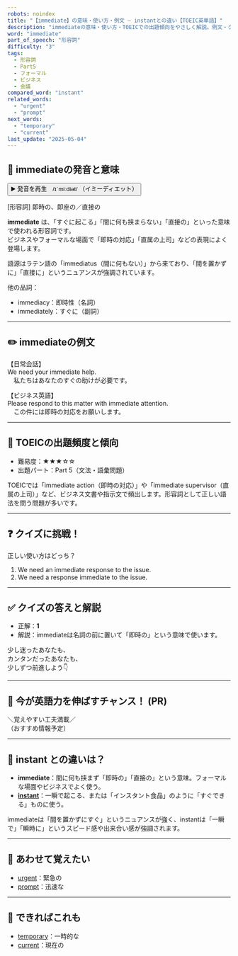 ```yaml
---
robots: noindex
title: "【immediate】の意味・使い方・例文 ― instantとの違い【TOEIC英単語】"
description: "immediateの意味・使い方・TOEICでの出題傾向をやさしく解説。例文・クイズ付きでinstantとの違いもわかりやすく学べます。"
word: "immediate"
part_of_speech: "形容詞"
difficulty: "3"
tags:
  - 形容詞
  - Part5
  - フォーマル
  - ビジネス
  - 会議
compared_word: "instant"
related_words:
  - "urgent"
  - "prompt"
next_words:
  - "temporary"
  - "current"
last_update: "2025-05-04"
---
```


## 🔰 immediateの発音と意味

<button class="play-audio" onclick="playTTS('immediate')">
  <span class="play-audio-main">
    ▶️ 発音を再生　/ɪˈmiːdiət/
  </span>
  <span class="play-audio-sub">
    （イミーディエット）
  </span>
</button>

[形容詞] 即時の、即座の／直接の

**immediate** は、「すぐに起こる」「間に何も挟まらない」「直接の」といった意味で使われる形容詞です。  
ビジネスやフォーマルな場面で「即時の対応」「直属の上司」などの表現によく登場します。

語源はラテン語の「immediatus（間に何もない）」から来ており、「間を置かずに」「直接に」というニュアンスが強調されています。

他の品詞：  
- immediacy：即時性（名詞）
- immediately：すぐに（副詞）

---

## ✏️ immediateの例文

【日常会話】  
We need your immediate help.  
　私たちはあなたのすぐの助けが必要です。

【ビジネス英語】  
Please respond to this matter with immediate attention.  
　この件には即時の対応をお願いします。

---

## 🎯 TOEICの出題頻度と傾向

- 難易度：★★★☆☆
- 出題パート：Part 5（文法・語彙問題）

TOEICでは「immediate action（即時の対応）」や「immediate supervisor（直属の上司）」など、ビジネス文書や指示文で頻出します。形容詞として正しい語法を問う問題が多いです。

---

## ❓ クイズに挑戦！

正しい使い方はどっち？

1. We need an immediate response to the issue.  
2. We need a response immediate to the issue.

---

## ✅ クイズの答えと解説

- 正解：**1**
- 解説：immediateは名詞の前に置いて「即時の」という意味で使います。

少し迷ったあなたも、  
カンタンだったあなたも、  
少しずつ前進しよう👇️

---

## 🚀 今が英語力を伸ばすチャンス！ (PR)

<div class="info-center">
＼覚えやすい工夫満載／<br>  
（おすすめ情報予定）
</div>

---

## 🤔  instant との違いは？

- **immediate**：間に何も挟まず「即時の」「直接の」という意味。フォーマルな場面やビジネスでよく使う。
- **[instant](/word/instant)**：一瞬で起こる、または「インスタント食品」のように「すぐできる」ものに使う。

immediateは「間を置かずにすぐ」というニュアンスが強く、instantは「一瞬で」「瞬時に」というスピード感や出来合い感が強調されます。

---

## 🧩 あわせて覚えたい

- [urgent](/word/urgent)：緊急の
- [prompt](/word/prompt)：迅速な

---

## 📖 できればこれも

- [temporary](/word/temporary)：一時的な
- [current](/word/current)：現在の

<!-- cvid: aid05_bid29 -->
